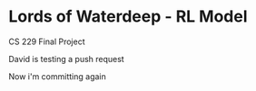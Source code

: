 # Lords of Waterdeep - RL Model
CS 229 Final Project

David is testing a push request

Now i'm committing again
